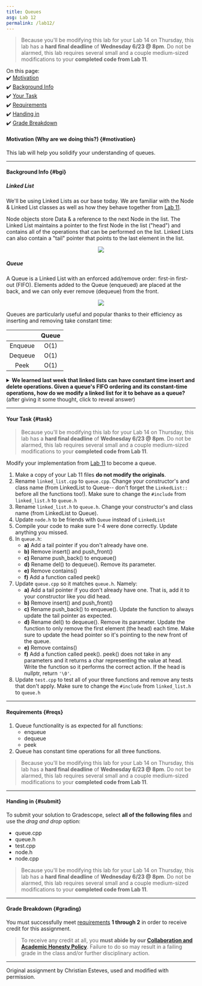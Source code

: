 ```yaml
---
title: Queues
asg: Lab 12
permalink: /lab12/
---
```


> Because you'll be modifying this lab for your Lab 14 on Thursday, this lab has a **hard final deadline** of **Wednesday 6/23 @ 8pm**. Do not be alarmed, this lab requires several small and a couple medium-sized modifications to your **completed code from Lab 11**.

On this page:  
✔️ [Motivation](#motivation)  
✔️ [Background Info](#bgi)  
✔️ [Your Task](#task)  
✔️ [Requirements](#reqs)  
✔️ [Handing in](#submit)  
✔️ [Grade Breakdown](#grading)

#### Motivation (Why are we doing this?) {#motivation}
This lab will help you solidify your understanding of queues.

---

#### Background Info {#bgi}

##### Linked List

We'll be using Linked Lists as our base today. We are familiar with the Node & Linked List classes as well as how they behave together from [Lab 11](/sm21/lab11).

Node objects store Data & a reference to the next Node in the list. The Linked List maintains a pointer to the first Node in the list ("head") and contains all of the operations that can be performed on the list. Linked Lists can also contain a "tail" pointer that points to the last element in the list.

<p align="center">
  <img src="/sm21/labs/lab12/linked-list.png" />
</p>


##### Queue

A Queue is a Linked List with an enforced add/remove order: first-in first-out (FIFO). Elements added to the Queue (enqueued) are placed at the back, and we can only ever remove (dequeue) from the front.

<p align="center">
  <img src="/sm21/labs/lab12/queue.png" />
</p>


Queues are particularly useful and popular thanks to their efficiency as inserting and removing take constant time:

|         | Queue | 
| :-----: | :---: | 
| Enqueue | O(1)  | 
| Dequeue | O(1)  | 
|  Peek   | O(1)  | 

<details>
    <summary><strong>We learned last week that linked lists can have constant time insert and delete operations. Given a queue's FIFO ordering and its constant-time operations, how do we modify a linked list for it to behave as a queue?</strong> (after giving it some thought, click to reveal answer)</summary>

    <ul>
        <li>Since a queue has constant-time enqueuing (appending), we need to ensure our linked list uses a tail pointer correctly.</li>
        <li>Since a queue can only have insertions happen at the end, we remove insert() and push_front(), leaving only push_back(). We rename push_back() to enqueue().</li>
        <li>Since a queue can only have removals from the front, we modify del() to only remove the head each time it's called (no index parameter required). We rename del() to dequeue()</li>
        <li>Queues cannot be searched. We remove contains().</li>
        <li>Queues can be peeked which means being able to access the value at head without removing it. We add a function called peek() that can do this. peek() does not take in any parameters and it returns a char representing the value at head.</li>
    </ul>

</details>

---

#### Your Task {#task}

> Because you'll be modifying this lab for your Lab 14 on Thursday, this lab has a **hard final deadline** of **Wednesday 6/23 @ 8pm**. Do not be alarmed, this lab requires several small and a couple medium-sized modifications to your **completed code from Lab 11**.

Modify your implementation from [Lab 11](/sm21/lab11) to become a queue.

1. Make a copy of your Lab 11 files **do not modify the originals**.
2. Rename `linked_list.cpp` to `queue.cpp`. Change your constructor's and class name (from LinkedList to Queue-- don't forget the `LinkedList::` before all the functions too!). Make sure to change the `#include` from `linked_list.h` to `queue.h`
3. Rename `linked_list.h` to `queue.h`. Change your constructor's and class name (from LinkedList to Queue). 
4. Update `node.h` to be friends with `Queue` instead of `LinkedList`
5. Compile your code to make sure 1-4 were done correctly. Update anything you missed.
6. In `queue.h`:
    - **a)** Add a tail pointer if you don't already have one.
    - **b)** Remove insert() and push_front()
    - **c)** Rename push_back() to enqueue()
    - **d)** Rename del() to dequeue(). Remove its parameter.
    - **e)** Remove contains()
    - **f)** Add a function called peek()
7. Update `queue.cpp` so it matches `queue.h`. Namely:
    - **a)** Add a tail pointer if you don't already have one. That is, add it to your constructor like you did head. 
    - **b)** Remove insert() and push_front()
    - **c)** Rename push_back() to enqueue(). Update the function to always update the tail pointer as expected.
    - **d)** Rename del() to dequeue(). Remove its parameter. Update the function to only remove the first element (the head) each time. Make sure to update the head pointer so it's pointing to the new front of the queue.
    - **e)** Remove contains()
    - **f)** Add a function called peek(). peek() does not take in any parameters and it returns a char representing the value at head. Write the function so it performs the correct action. If the head is nullptr, return `'\0'`.
8. Update `test.cpp` to test all of your three functions and remove any tests that don't apply. Make sure to change the `#include` from `linked_list.h` to `queue.h`

---

#### Requirements {#reqs}  

1. Queue functionality is as expected for all functions:
    - enqueue
    - dequeue
    - peek
2. Queue has constant time operations for all three functions.

> Because you'll be modifying this lab for your Lab 14 on Thursday, this lab has a **hard final deadline** of **Wednesday 6/23 @ 8pm**. Do not be alarmed, this lab requires several small and a couple medium-sized modifications to your **completed code from Lab 11**.

---

#### Handing in {#submit}
To submit your solution to Gradescope, select **all of the following files** and use the *drag and drop* option:
- queue.cpp
- queue.h
- test.cpp
- node.h
- node.cpp

> Because you'll be modifying this lab for your Lab 14 on Thursday, this lab has a **hard final deadline** of **Wednesday 6/23 @ 8pm**. Do not be alarmed, this lab requires several small and a couple medium-sized modifications to your **completed code from Lab 11**.

---

#### Grade Breakdown {#grading}
You must successfully meet [requirements](#reqs) **1 through 2** in order to receive credit for this assignment.

> To receive any credit at all, you **must abide by our [Collaboration and Academic Honesty Policy](/sm21/policies/#integrity)**. Failure to do so may result in a failing grade in the class and/or further disciplinary action.

---

Original assignment by Christian Esteves, used and modified with permission.
